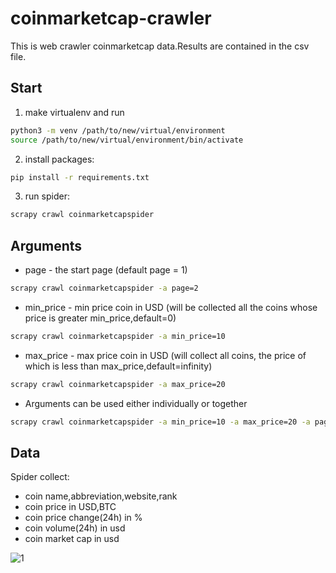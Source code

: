 # coinmarketcap-crawler

This is web crawler coinmarketcap data.Results are contained in the csv file.

## Start
1. make virtualenv and run
```bash
python3 -m venv /path/to/new/virtual/environment
source /path/to/new/virtual/environment/bin/activate
```

2. install packages:
```bash
pip install -r requirements.txt
```
3. run spider:
```bash
scrapy crawl coinmarketcapspider
```
## Arguments
* page - the start page (default page = 1)
```bash
scrapy crawl coinmarketcapspider -a page=2
```
* min_price - min price coin in USD (will be collected all the coins whose price is greater min_price,default=0)
```bash
scrapy crawl coinmarketcapspider -a min_price=10
```
* max_price - max price coin in USD (will collect all coins, the price of which is less than max_price,default=infinity)
```bash
scrapy crawl coinmarketcapspider -a max_price=20
```
* Arguments can be used either individually or together
```bash
scrapy crawl coinmarketcapspider -a min_price=10 -a max_price=20 -a page=2
```

## Data
Spider collect:
* coin name,abbreviation,website,rank
* coin price in USD,BTC
* coin price change(24h) in %
* coin volume(24h) in usd
* coin market cap in usd

![1](https://user-images.githubusercontent.com/17500704/38324092-7794b058-3869-11e8-9ee1-10c4812df282.png)
